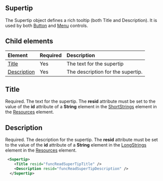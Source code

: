 ## Supertip
The Supertip object defines a rich tooltip (both Title and Description). It is used by both [Button](./button-control.md) and [Menu](./menu-control.md) controls. 

## Child elements
|  Element |  Required  |  Description  |
|:-----|:-----|:-----|
|  [Title](#title)        | Yes |   The text for the supertip         |
|  [Description](#description)  | Yes |  The description for the supertip.    |

## Title
Required. The text for the supertip. The  **resid** attribute must be set to the value of the **id** attribute of a **String** element in the [ShortStrings](./resources.md#shortstrings) element in the [Resources](./resources.md) element.

## Description
Required. The description for the supertip. The  **resid** attribute must be set to the value of the **id** attribute of a **String** element in the [LongStrings](./resources.md#longstrings) element in the [Resources](./resources.md) element.

```xml
 <Supertip>
    <Title resid="funcReadSuperTipTitle" />
    <Description resid="funcReadSuperTipDescription" />
  </Supertip>
```
